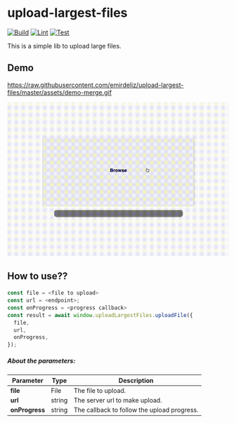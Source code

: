 # upload-largest-files

[![Build](https://github.com/emirdeliz/upload-largest-files/actions/workflows/build.yml/badge.svg)](https://github.com/emirdeliz/upload-largest-files/actions/workflows/build.yml)
[![Lint](https://github.com/emirdeliz/upload-largest-files/actions/workflows/lint.yml/badge.svg)](https://github.com/emirdeliz/upload-largest-files/actions/workflows/lint.yml)
[![Test](https://github.com/emirdeliz/upload-largest-files/actions/workflows/test.yml/badge.svg)](https://github.com/emirdeliz/upload-largest-files/actions/workflows/test.yml)

This is a simple lib to upload large files.

## Demo

https://raw.githubusercontent.com/emirdeliz/upload-largest-files/master/assets/demo-merge.gif

<img src="https://raw.githubusercontent.com/emirdeliz/upload-largest-files/master/docs/demo.gif" width="700" height="auto" alt="Upload Largest Files - example"/>

## How to use??

```javascript
const file = <file to upload>
const url = <endpoint>;
const onProgress = <progress callback>
const result = await window.uploadLargestFiles.uploadFile({
  file,
  url,
  onProgress,
});
```

##### About the parameters:

| **Parameter**  | **Type** | **Description**                             |
| -------------- | -------- | ------------------------------------------- |
| **file**       | File     | The file to upload.                         |
| **url**        | string   | The server url to make upload.              |
| **onProgress** | string   | The callback to follow the upload progress. |
